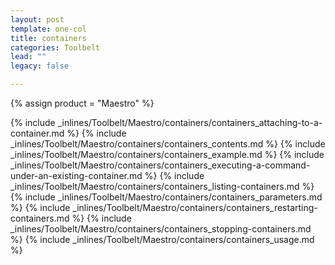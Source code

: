 ```yaml
---
layout: post
template: one-col
title: containers
categories: Toolbelt
lead: ""
legacy: false

---
```

{% assign product = "Maestro" %}

{% include _inlines/Toolbelt/Maestro/containers/containers_attaching-to-a-container.md %}
{% include _inlines/Toolbelt/Maestro/containers/containers_contents.md %}
{% include _inlines/Toolbelt/Maestro/containers/containers_example.md %}
{% include _inlines/Toolbelt/Maestro/containers/containers_executing-a-command-under-an-existing-container.md %}
{% include _inlines/Toolbelt/Maestro/containers/containers_listing-containers.md %}
{% include _inlines/Toolbelt/Maestro/containers/containers_parameters.md %}
{% include _inlines/Toolbelt/Maestro/containers/containers_restarting-containers.md %}
{% include _inlines/Toolbelt/Maestro/containers/containers_stopping-containers.md %}
{% include _inlines/Toolbelt/Maestro/containers/containers_usage.md %}
